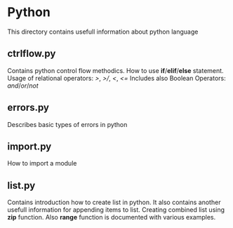 # Python

This directory contains usefull information about python language

## ctrlflow.py

Contains python control flow methodics. How to use **if**/**elif**/**else** statement.
Usage of relational operators: *>*, *>/*, *<*, *<=*
Includes also Boolean Operators: *and*/*or*/*not*

## errors.py

Describes basic types of errors in python

## import.py

How to import a module


## list.py

Contains introduction how to create list in python.
It also contains another usefull information for appending items to list. 
Creating combined list using **zip** function.
Also **range** function is documented with various examples.

